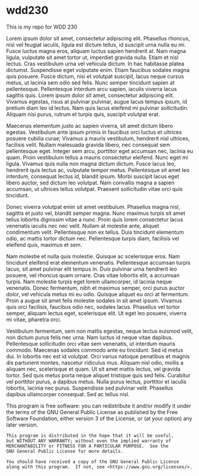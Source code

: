 # wdd230

This is my repo for WDD 230

Lorem ipsum dolor sit amet, consectetur adipiscing elit. Phasellus rhoncus, nisl vel feugiat iaculis, ligula est dictum tellus, id suscipit urna nulla eu mi. Fusce luctus magna eros, aliquam luctus sapien hendrerit at. Nam magna ligula, vulputate sit amet tortor ut, imperdiet gravida nulla. Etiam et nisl lectus. Cras vestibulum urna vel vehicula dictum. In hac habitasse platea dictumst. Suspendisse eget vulputate enim. Etiam faucibus sodales magna quis posuere. Fusce dictum, nisi et volutpat suscipit, lacus neque cursus metus, ut lacinia sem odio sed felis. Nunc semper tincidunt sapien at pellentesque. Pellentesque interdum arcu sapien, iaculis viverra lacus sagittis quis. Lorem ipsum dolor sit amet, consectetur adipiscing elit. Vivamus egestas, risus at pulvinar pulvinar, augue lacus tempus ipsum, id pretium diam leo id lectus. Nam quis lacus eleifend mi pulvinar sollicitudin. Aliquam nisi purus, rutrum et turpis quis, suscipit volutpat erat.

Maecenas elementum justo ac sapien viverra, sit amet dictum libero egestas. Vestibulum ante ipsum primis in faucibus orci luctus et ultrices posuere cubilia curae; Vivamus a mauris vestibulum, hendrerit nisl ultrices, facilisis velit. Nullam malesuada gravida libero, nec consequat sem pellentesque eget. Integer sem arcu, porttitor eget accumsan nec, lacinia eu quam. Proin vestibulum tellus a mauris consectetur eleifend. Nunc eget mi ligula. Vivamus quis nulla non magna dictum dictum. Fusce lacus leo, hendrerit quis lectus ac, vulputate tempor metus. Pellentesque sit amet leo interdum, consequat lectus id, blandit ipsum. Morbi suscipit lacus eget libero auctor, sed dictum leo volutpat. Nam convallis magna a sapien accumsan, ut ultrices tellus volutpat. Praesent sollicitudin vitae orci quis tincidunt.

Donec viverra volutpat enim sit amet vestibulum. Phasellus magna nisl, sagittis et justo vel, blandit semper magna. Nunc maximus turpis sit amet tellus lobortis dignissim vitae a nunc. Proin quis lorem consectetur lacus venenatis iaculis nec nec velit. Nullam at molestie ante, aliquet condimentum velit. Pellentesque non ex tellus. Duis tincidunt elementum odio, ac mattis tortor dictum nec. Pellentesque turpis diam, facilisis vel eleifend quis, maximus et sem.

Nam molestie et nulla quis molestie. Quisque ac scelerisque eros. Nam tincidunt eleifend erat elementum venenatis. Pellentesque accumsan turpis lacus, sit amet pulvinar elit tempus in. Duis pulvinar urna hendrerit leo posuere, vel rhoncus quam ornare. Cras vitae lobortis elit, a accumsan turpis. Nam molestie turpis eget lorem ullamcorper, id lacinia neque venenatis. Donec fermentum, nibh et maximus semper, orci purus auctor dolor, vel vehicula metus mi eu odio. Quisque aliquet eu orci at fermentum. Proin a augue sit amet felis molestie sodales in sit amet ipsum. Vivamus quis orci facilisis, faucibus odio nec, sodales lacus. Phasellus vel tortor semper, aliquam lectus eget, scelerisque elit. Ut eget leo posuere, viverra mi vitae, pharetra orci.

Vestibulum fermentum, sem non mattis egestas, neque lectus euismod velit, non dictum purus felis nec urna. Nam luctus id neque vitae dapibus. Pellentesque sollicitudin orci vitae sem venenatis, ut interdum mauris commodo. Maecenas sodales commodo ante eu tincidunt. Sed id metus dui. In lobortis nec est id volutpat. Orci varius natoque penatibus et magnis dis parturient montes, nascetur ridiculus mus. Aliquam nisl odio, mollis a aliquam nec, scelerisque et quam. Ut sit amet mattis lectus, vel gravida tortor. Sed quis metus porta neque aliquet tristique quis sed felis. Curabitur vel porttitor purus, a dapibus metus. Nulla purus lectus, porttitor et iaculis lobortis, lacinia nec purus. Suspendisse sed pulvinar velit. Phasellus dapibus ullamcorper consequat. Sed ac tellus nisl.


   This program is free software: you can redistribute it and/or modify
    it under the terms of the GNU General Public License as published by
    the Free Software Foundation, either version 3 of the License, or
    (at your option) any later version.

    This program is distributed in the hope that it will be useful,
    but WITHOUT ANY WARRANTY; without even the implied warranty of
    MERCHANTABILITY or FITNESS FOR A PARTICULAR PURPOSE.  See the
    GNU General Public License for more details.

    You should have received a copy of the GNU General Public License
    along with this program.  If not, see <https://www.gnu.org/licenses/>.
